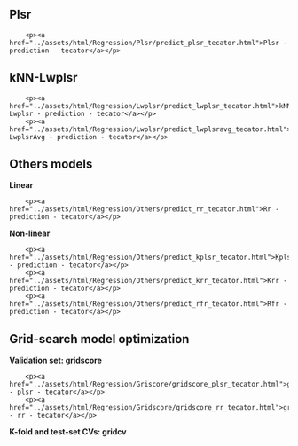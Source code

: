 ## Plsr

```@raw html
    <p><a href="../assets/html/Regression/Plsr/predict_plsr_tecator.html">Plsr - prediction - tecator</a></p>
```

## kNN-Lwplsr

```@raw html
    <p><a href="../assets/html/Regression/Lwplsr/predict_lwplsr_tecator.html">kNN-Lwplsr - prediction - tecator</a></p>
    <p><a href="../assets/html/Regression/Lwplsr/predict_lwplsravg_tecator.html">kNN-LwplsrAvg - prediction - tecator</a></p>
```

## Others models

**Linear**

```@raw html
    <p><a href="../assets/html/Regression/Others/predict_rr_tecator.html">Rr - prediction - tecator</a></p>
```

**Non-linear**

```@raw html
    <p><a href="../assets/html/Regression/Others/predict_kplsr_tecator.html">Kplsr - prediction - tecator</a></p>
    <p><a href="../assets/html/Regression/Others/predict_krr_tecator.html">Krr - prediction - tecator</a></p>
    <p><a href="../assets/html/Regression/Others/predict_rfr_tecator.html">Rfr - prediction - tecator</a></p>
```
## Grid-search model optimization

**Validation set: gridscore**

```@raw html
    <p><a href="../assets/html/Regression/Griscore/gridscore_plsr_tecator.html">gridscore - plsr - tecator</a></p>
    <p><a href="../assets/html/Regression/Gridscore/gridscore_rr_tecator.html">gridscore - rr - tecator</a></p>
```

**K-fold and test-set CVs: gridcv**

```@raw html
```




